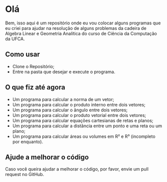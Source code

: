 Olá
=======
Bem, isso aqui é um repositório onde eu vou colocar alguns programas que eu criei para ajudar na resolução de alguns problemas da cadeira de Algebra Linear e Geometria Analítica do curso de Ciência da Computação da UFCA.

Como usar
-----------
- Clone o Repositório;
- Entre na pasta que desejar e execute o programa.

O que fiz até agora
-------------------
- Um programa para calcular a norma de um vetor;
- Um programa para calcular o produto interno entre dois vetores;
- Um programa para calcular o ângulo entre dois vetores;
- Um programa para calcular o produto vetorial entre dois vetores;
- Um programa para calcular equações cartesianas de retas e planos;
- Um programa para calcular a distância entre um ponto e uma reta ou um plano;
- Um programa para calcular áreas ou volumes em R² e R³ (incompleto por enquanto).

Ajude a melhorar o código
----------------------------
Caso você queira ajudar a melhorar o código, por favor, envie um pull request no GitHub.